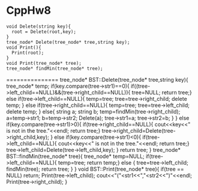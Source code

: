 # CppHw8

    void Delete(string key){
      root = Delete(root,key);
    }
    tree_node* Delete(tree_node* tree,string key);
    void Print(){
      Print(root);
    }
    void Print(tree_node* tree);
    tree_node* findMin(tree_node* tree);



===============
tree_node* BST::Delete(tree_node* tree,string key){
  tree_node* temp;
  if(key.compare(tree->str1)==0){
    if((tree->left_child==NULL)&&(tree->right_child==NULL)){
      tree=NULL;
      return tree;}
    else if(tree->left_child==NULL){
      temp=tree;
      tree=tree->right_child;
      delete temp;
    }
    else if(tree->right_child==NULL){
      temp=tree;
      tree=tree->left_child;
      delete temp;
    }
    else{
      string a;
      string b;
      temp=findMin(tree->right_child);
      a=temp->str1;
      b=temp->str2;
      Delete(a);
      tree->str1=a;
      tree->str2=b;
    }
  }
  else if(key.compare(tree->str1)>0){
    if(tree->right_child==NULL){
      cout<<key<<" is not in the tree."<<endl;
      return tree;}
    tree->right_child=Delete(tree->right_child,key);
    }
  else if(key.compare(tree->str1)<0){
    if(tree->left_child==NULL){
      cout<<key<<" is not in the tree."<<endl;
      return tree;}
    tree->left_child=Delete(tree->left_child,key);
    }
  return tree;
}
tree_node* BST::findMin(tree_node* tree){
  tree_node* temp=NULL;
  if(tree->left_child==NULL){
    temp=tree;
    return temp;}
  else {
    tree=tree->left_child;
    findMin(tree);
    return tree;
  }
}
void BST::Print(tree_node* tree){
  if(tree == NULL)
    return;
  Print(tree->left_child);
  cout<<"("<<tree->str1<<","<<tree->str2<<")"<<endl;
  Print(tree->right_child);
}
